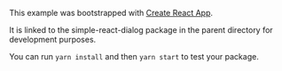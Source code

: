 This example was bootstrapped with [Create React App](https://github.com/facebook/create-react-app).

It is linked to the simple-react-dialog package in the parent directory for development purposes.

You can run `yarn install` and then `yarn start` to test your package.
